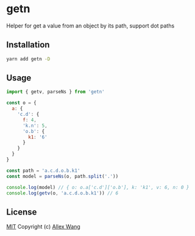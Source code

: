 # getn

Helper for get a value from an object by its path, support dot paths

## Installation

```sh
yarn add getn -D
```

## Usage

```js
import { getv, parseNs } from 'getn'

const o = {
  a: {
    'c.d': {
      f: 4,
      'k.n': 5,
      'o.b': {
        k1: '6'
      }
    }
  }
}

const path = 'a.c.d.o.b.k1'
const model = parseNs(o, path.split('.'))

console.log(model) // { o: o.a['c.d']['o.b'], k: 'k1', v: 6, n: 0 }
console.log(getv(o, 'a.c.d.o.b.k1')) // 6
```

## License

[MIT](http://opensource.org/licenses/MIT) Copyright (c) [Allex Wang][1]

[1]: https://github.com/allex/
